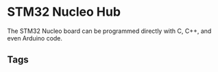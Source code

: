 # STM32 Nucleo Hub 

The STM32 Nucleo board can be programmed directly with C, C++, and even Arduino code.  


## Tags
